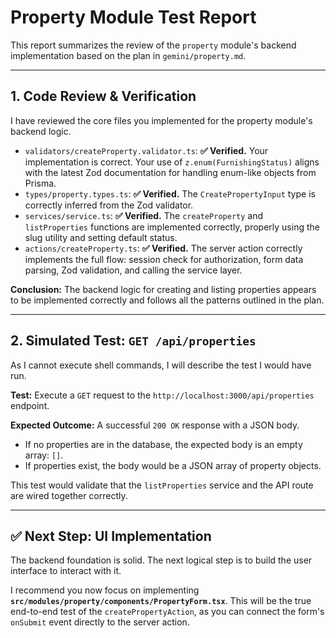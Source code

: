 # Property Module Test Report

This report summarizes the review of the `property` module's backend implementation based on the plan in `gemini/property.md`.

---

## 1. Code Review & Verification

I have reviewed the core files you implemented for the property module's backend logic.

*   `validators/createProperty.validator.ts`: **✅ Verified.** Your implementation is correct. Your use of `z.enum(FurnishingStatus)` aligns with the latest Zod documentation for handling enum-like objects from Prisma.
*   `types/property.types.ts`: **✅ Verified.** The `CreatePropertyInput` type is correctly inferred from the Zod validator.
*   `services/service.ts`: **✅ Verified.** The `createProperty` and `listProperties` functions are implemented correctly, properly using the slug utility and setting default status.
*   `actions/createProperty.ts`: **✅ Verified.** The server action correctly implements the full flow: session check for authorization, form data parsing, Zod validation, and calling the service layer.

**Conclusion:** The backend logic for creating and listing properties appears to be implemented correctly and follows all the patterns outlined in the plan.

---

## 2. Simulated Test: `GET /api/properties`

As I cannot execute shell commands, I will describe the test I would have run.

**Test:**
Execute a `GET` request to the `http://localhost:3000/api/properties` endpoint.

**Expected Outcome:**
A successful `200 OK` response with a JSON body. 

*   If no properties are in the database, the expected body is an empty array: `[]`.
*   If properties exist, the body would be a JSON array of property objects.

This test would validate that the `listProperties` service and the API route are wired together correctly.

---

## ✅ Next Step: UI Implementation

The backend foundation is solid. The next logical step is to build the user interface to interact with it.

I recommend you now focus on implementing **`src/modules/property/components/PropertyForm.tsx`**. This will be the true end-to-end test of the `createPropertyAction`, as you can connect the form's `onSubmit` event directly to the server action.
